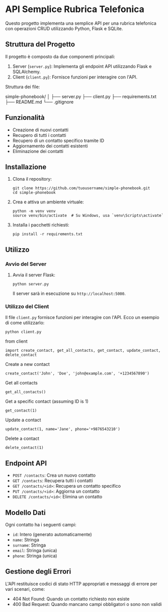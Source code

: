 # API Semplice Rubrica Telefonica

Questo progetto implementa una semplice API per una rubrica telefonica con operazioni CRUD utilizzando Python, Flask e SQLite.

## Struttura del Progetto

Il progetto è composto da due componenti principali:

1. Server (`server.py`): Implementa gli endpoint API utilizzando Flask e SQLAlchemy.
2. Client (`client.py`): Fornisce funzioni per interagire con l'API.

Struttura dei file:

simple-phonebook/
│
├── server.py
├── client.py
├── requirements.txt
├── README.md
└── .gitignore

## Funzionalità

- Creazione di nuovi contatti
- Recupero di tutti i contatti
- Recupero di un contatto specifico tramite ID
- Aggiornamento dei contatti esistenti
- Eliminazione dei contatti


## Installazione

1. Clona il repository:
   ```
   git clone https://github.com/tuousername/simple-phonebook.git
   cd simple-phonebook
   ```

2. Crea e attiva un ambiente virtuale:
   ```
   python -m venv venv
   source venv/bin/activate  # Su Windows, usa `venv\Scripts\activate`
   ```

3. Installa i pacchetti richiesti:
   ```
   pip install -r requirements.txt
   ```

## Utilizzo

### Avvio del Server

1. Avvia il server Flask:
   ```
   python server.py
   ```
   Il server sarà in esecuzione su `http://localhost:5000`.

### Utilizzo del Client

Il file `client.py` fornisce funzioni per interagire con l'API. Ecco un esempio di come utilizzarlo:

 ```       
python client.py
 ```      
from client 
 ``` 
import create_contact, get_all_contacts, get_contact, update_contact, delete_contact
 ``` 
Create a new contact
 ``` 
create_contact('John', 'Doe', 'john@example.com', '+1234567890')
 ``` 
Get all contacts
 ``` 
get_all_contacts()
 ``` 
Get a specific contact (assuming ID is 1)
 ``` 
get_contact(1)
 ``` 
Update a contact
 ``` 
update_contact(1, name='Jane', phone='+9876543210')
 ``` 
Delete a contact
 ``` 
delete_contact(1)
 ``` 

## Endpoint API

- `POST /contacts`: Crea un nuovo contatto
- `GET /contacts`: Recupera tutti i contatti
- `GET /contacts/<id>`: Recupera un contatto specifico
- `PUT /contacts/<id>`: Aggiorna un contatto
- `DELETE /contacts/<id>`: Elimina un contatto

## Modello Dati

Ogni contatto ha i seguenti campi:
- `id`: Intero (generato automaticamente)
- `name`: Stringa
- `surname`: Stringa
- `email`: Stringa (unica)
- `phone`: Stringa (unica)

## Gestione degli Errori

L'API restituisce codici di stato HTTP appropriati e messaggi di errore per vari scenari, come:
- 404 Not Found: Quando un contatto richiesto non esiste
- 400 Bad Request: Quando mancano campi obbligatori o sono non validi

